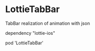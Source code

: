 # LottieTabBar
TabBar realization of animation with json

dependency "lottie-ios"

pod 'LottieTabBar'



